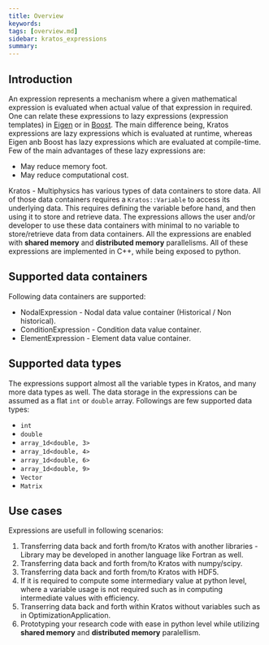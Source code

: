 ```yaml
---
title: Overview
keywords: 
tags: [overview.md]
sidebar: kratos_expressions
summary: 
---
```

## Introduction

An expression represents a mechanism where a given mathematical expression is evaluated when actual value of that expression in required. One can relate these
expressions to lazy expressions (expression templates) in [Eigen](https://eigen.tuxfamily.org/dox/TopicLazyEvaluation.html) or in [Boost](https://www.boost.org/doc/libs/1_82_0/doc/html/boost_yap/manual.html). The main difference being, Kratos expressions are lazy expressions which is evaluated at runtime, whereas Eigen anb Boost has lazy expressions which are evaluated at compile-time. Few of the main advantages of these lazy expressions are:
* May reduce memory foot.
* May reduce computational cost.

Kratos - Multiphysics has various types of data containers to store data. All of those data containers requires a ```Kratos::Variable``` to access its underlying data. This requires defining the variable before hand, and then using it to store and retrieve data. The expressions allows the user and/or developer to use these data containers with minimal to no variable to store/retrieve data from data containers. All the expressions are enabled with **shared memory** and **distributed memory** parallelisms. All of these expressions are implemented in C++, while being exposed to python.

## Supported data containers

Following data containers are supported:
* NodalExpression - Nodal data value container (Historical / Non historical).
* ConditionExpression - Condition data value container.
* ElementExpression - Element data value container.

## Supported data types

The expressions support almost all the variable types in Kratos, and many more data types as well. The data storage in the expressions can be assumed as a flat ```int``` or ```double``` array. Followings are few supported data types:

* ```int```
* ```double```
* ```array_1d<double, 3>```
* ```array_1d<double, 4>```
* ```array_1d<double, 6>```
* ```array_1d<double, 9>```
* ```Vector```
* ```Matrix```

## Use cases

Expressions are usefull in following scenarios:
1. Transferring data back and forth from/to Kratos with another libraries - Library may be developed in another language like Fortran as well.
2. Transferring data back and forth from/to Kratos with numpy/scipy.
3. Transferring data back and forth from/to Kratos with HDF5.
4. If it is required to compute some intermediary value at python level, where a variable usage is not required such as in computing intermediate values with efficiency.
5. Transerring data back and forth within Kratos without variables such as in OptimizationApplication.
6. Prototyping your research code with ease in python level while utilizing **shared memory** and **distributed memory** paralellism.





